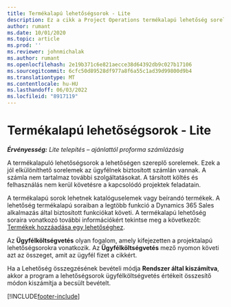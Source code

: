 ```yaml
---
title: Termékalapú lehetőségsorok - Lite
description: Ez a cikk a Project Operations termékalapú lehetőség sorelemeit ismerteti.
author: rumant
ms.date: 10/01/2020
ms.topic: article
ms.prod: ''
ms.reviewer: johnmichalak
ms.author: rumant
ms.openlocfilehash: 2e19b371c6e821aecce38d64392db9c027b17106
ms.sourcegitcommit: 6cfc50d89528df977a8f6a55c1ad39d99800d9b4
ms.translationtype: MT
ms.contentlocale: hu-HU
ms.lasthandoff: 06/03/2022
ms.locfileid: "8917119"
---
```

# <a name="product-based-opportunity-lines---lite"></a>Termékalapú lehetőségsorok - Lite

_**Érvényesség:** Lite telepítés – ajánlattól proforma számlázásig_

A termékalapuló lehetőségsorok a lehetőségen szereplő sorelemek. Ezek a jól elkülöníthető sorelemek az ügyfélnek biztosított számlán vannak. A számla nem tartalmaz további szolgáltatásokat. A társított költés és felhasználás nem kerül követésre a kapcsolódó projektek feladatain.

A termékalapú sorok lehetnek katalóguselemek vagy beírandó termékek. A lehetőség termékalapú soraiban a legtöbb funkció a Dynamics 365 Sales alkalmazás által biztosított funkciókat követi. A termékalapú lehetőség soraira vonatkozó további információkért tekintse meg a következőt: [Termékek hozzáadása egy lehetőséghez](/dynamics365/sales-enterprise/add-products-opportunity).

Az **Ügyfélköltségvetés** olyan fogalom, amely kifejezetten a projektalapú lehetőségsorokra vonatkozik. Az **Ügyfélköltségvetés** mező nyomon követi azt az összeget, amit az ügyfél fizet a cikkért.

Ha a Lehetőség összegzésének bevételi módja **Rendszer által kiszámítva**, akkor a program a lehetőségsorok ügyfélköltségvetés értékeit összesítő módon kiszámítja a becsült bevételt. 



[!INCLUDE[footer-include](../../includes/footer-banner.md)]